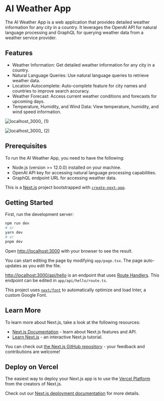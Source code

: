 # AI Weather App

The AI Weather App is a web application that provides detailed weather information for any city in a country. It leverages the OpenAI API for natural language processing and GraphQL for querying weather data from a weather service provider.

## Features

- Weather Information: Get detailed weather information for any city in a country.
- Natural Language Queries: Use natural language queries to retrieve weather data.
- Location Autocomplete: Auto-complete feature for city names and countries to improve search accuracy.
- Weather Forecast: Access current weather conditions and forecasts for upcoming days.
- Temperature, Humidity, and Wind Data: View temperature, humidity, and wind speed information.

![localhost_3000_ (1)](https://github.com/RishabhGithub7348/AI_Weather_App/assets/75687649/1a89163a-59a4-41d5-9f26-6c58b46ebff7)

![localhost_3000_ (2)](https://github.com/RishabhGithub7348/AI_Weather_App/assets/75687649/bd88730b-1464-40d4-aced-ba00c939d718)


## Prerequisites

To run the AI Weather App, you need to have the following:

- Node.js (version >= 12.0.0) installed on your machine.
- OpenAI API key for accessing natural language processing capabilities.
- GraphQL endpoint URL for accessing weather data.

This is a [Next.js](https://nextjs.org/) project bootstrapped with [`create-next-app`](https://github.com/vercel/next.js/tree/canary/packages/create-next-app).

## Getting Started

First, run the development server:

```bash
npm run dev
# or
yarn dev
# or
pnpm dev
```

Open [http://localhost:3000](http://localhost:3000) with your browser to see the result.

You can start editing the page by modifying `app/page.tsx`. The page auto-updates as you edit the file.

[http://localhost:3000/api/hello](http://localhost:3000/api/hello) is an endpoint that uses [Route Handlers](https://beta.nextjs.org/docs/routing/route-handlers). This endpoint can be edited in `app/api/hello/route.ts`.

This project uses [`next/font`](https://nextjs.org/docs/basic-features/font-optimization) to automatically optimize and load Inter, a custom Google Font.

## Learn More

To learn more about Next.js, take a look at the following resources:

- [Next.js Documentation](https://nextjs.org/docs) - learn about Next.js features and API.
- [Learn Next.js](https://nextjs.org/learn) - an interactive Next.js tutorial.

You can check out [the Next.js GitHub repository](https://github.com/vercel/next.js/) - your feedback and contributions are welcome!

## Deploy on Vercel

The easiest way to deploy your Next.js app is to use the [Vercel Platform](https://vercel.com/new?utm_medium=default-template&filter=next.js&utm_source=create-next-app&utm_campaign=create-next-app-readme) from the creators of Next.js.

Check out our [Next.js deployment documentation](https://nextjs.org/docs/deployment) for more details.
